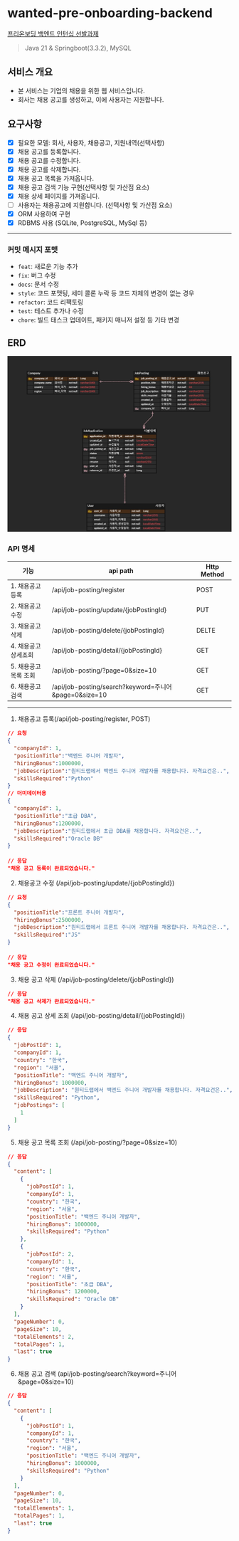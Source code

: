 # wanted-pre-onboarding-backend
[프리온보딩 백엔드 인턴십 선발과제](https://bow-hair-db3.notion.site/36ea599aa26e40618f4c1bc4c44f9410)

> Java 21 & Springboot(3.3.2), MySQL
## 서비스 개요
- 본 서비스는 기업의 채용을 위한 웹 서비스입니다.
- 회사는 채용 공고를 생성하고, 이에 사용자는 지원합니다.

## 요구사항
- [x] 필요한 모델: 회사, 사용자, 채용공고, 지원내역(선택사항)
- [x] 채용 공고를 등록합니다. 
- [x] 채용 공고를 수정합니다.
- [x] 채용 공고를 삭제합니다.
- [x] 채용 공고 목록을 가져옵니다.
- [x] 채용 공고 검색 기능 구현(선택사항 및 가산점 요소)
- [x] 채용 상세 페이지를 가져옵니다.
- [ ] 사용자는 채용공고에 지원합니다. (선택사항 및 가산점 요소)
- [x] ORM 사용하여 구현
- [x] RDBMS 사용 (SQLite, PostgreSQL, MySql 등)

---
### 커밋 메시지 포맷
- `feat`: 새로운 기능 추가
- `fix`: 버그 수정
- `docs`: 문서 수정
- `style`: 코드 포맷팅, 세미 콜론 누락 등 코드 자체의 변경이 없는 경우
- `refactor`: 코드 리팩토링
- `test`: 테스트 추가나 수정
- `chore`: 빌드 태스크 업데이트, 패키지 매니저 설정 등 기타 변경

## ERD
![img.png](img.png)

### API 명세
| 기능           | api path                               | Http Method |
|--------------|----------------------------------------|------------|
| 1. 채용공고 등록   | /api/job-posting/register              | POST       |
| 2. 채용공고 수정   | /api/job-posting/update/{jobPostingId} | PUT        |
| 3. 채용공고 삭제   | /api/job-posting/delete/{jobPostingId} | DELTE      |
| 4. 채용공고 상세조회 | /api/job-posting/detail/{jobPostingId} | GET        |
| 5. 채용공고 목록 조회 | /api/job-posting/?page=0&size=10       | GET        |
| 6.  채용공고 검색  |/api/job-posting/search?keyword=주니어&page=0&size=10| GET  |


---
1. 채용공고 등록(/api/job-posting/register, POST)
```json
// 요청
{
  "companyId": 1,
  "positionTitle":"백엔드 주니어 개발자",
  "hiringBonus":1000000,
  "jobDescription":"원티드랩에서 백엔드 주니어 개발자를 채용합니다. 자격요건은..",
  "skillsRequired":"Python"
}
// 더미데이터용 
{
  "companyId": 1,
  "positionTitle":"초급 DBA",
  "hiringBonus":1200000,
  "jobDescription":"원티드랩에서 초급 DBA를 채용합니다. 자격요건은..",
  "skillsRequired":"Oracle DB"
}

// 응답
"채용 공고 등록이 완료되었습니다."
```


2. 채용공고 수정 (/api/job-posting/update/{jobPostingId})
```json
// 요청 
{
  "positionTitle":"프론트 주니어 개발자",
  "hiringBonus":2500000,
  "jobDescription":"원티드랩에서 프론트 주니어 개발자를 채용합니다. 자격요건은..",
  "skillsRequired":"JS"
}

// 응답
"채용 공고 수정이 완료되었습니다."
```

3. 채용 공고 삭제 (/api/job-posting/delete/{jobPostingId})
```json
// 응답
"채용 공고 삭제가 완료되었습니다."
```

4. 채용 공고 상세 조회 (/api/job-posting/detail/{jobPostingId})
```json
// 응답
{
  "jobPostId": 1,
  "companyId": 1,
  "country": "한국",
  "region": "서울",
  "positionTitle": "백엔드 주니어 개발자",
  "hiringBonus": 1000000,
  "jobDescription": "원티드랩에서 백엔드 주니어 개발자를 채용합니다. 자격요건은..",
  "skillsRequired": "Python",
  "jobPostings": [
    1
  ]
}
```

5. 채용 공고 목록 조회 (/api/job-posting/?page=0&size=10)
```json
// 응답
{
  "content": [
    {
      "jobPostId": 1,
      "companyId": 1,
      "country": "한국",
      "region": "서울",
      "positionTitle": "백엔드 주니어 개발자",
      "hiringBonus": 1000000,
      "skillsRequired": "Python"
    },
    {
      "jobPostId": 2,
      "companyId": 1,
      "country": "한국",
      "region": "서울",
      "positionTitle": "초급 DBA",
      "hiringBonus": 1200000,
      "skillsRequired": "Oracle DB"
    }
  ],
  "pageNumber": 0,
  "pageSize": 10,
  "totalElements": 2,
  "totalPages": 1,
  "last": true
}
```

6. 채용 공고 검색 (api/job-posting/search?keyword=주니어&page=0&size=10)
```json
// 응답
{
  "content": [
    {
      "jobPostId": 1,
      "companyId": 1,
      "country": "한국",
      "region": "서울",
      "positionTitle": "백엔드 주니어 개발자",
      "hiringBonus": 1000000,
      "skillsRequired": "Python"
    }
  ],
  "pageNumber": 0,
  "pageSize": 10,
  "totalElements": 1,
  "totalPages": 1,
  "last": true
}
```